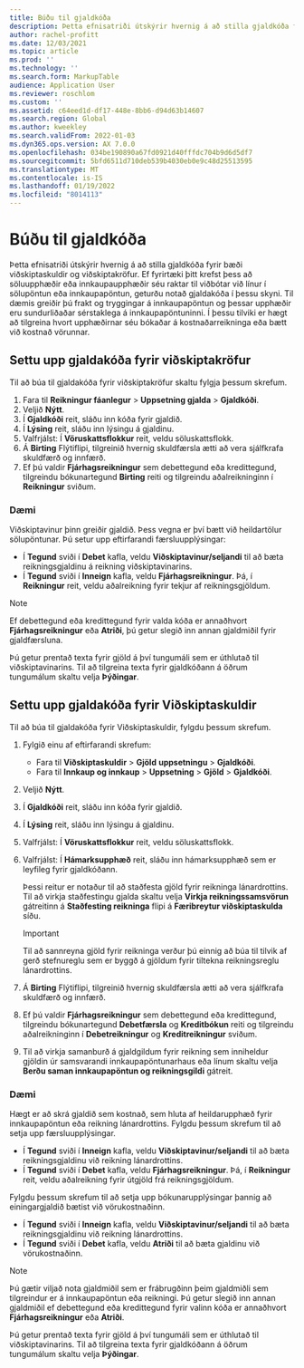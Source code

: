```yaml
---
title: Búðu til gjaldkóða
description: Þetta efnisatriði útskýrir hvernig á að stilla gjaldkóða fyrir bæði viðskiptaskuldir og viðskiptakröfur.
author: rachel-profitt
ms.date: 12/03/2021
ms.topic: article
ms.prod: ''
ms.technology: ''
ms.search.form: MarkupTable
audience: Application User
ms.reviewer: roschlom
ms.custom: ''
ms.assetid: c64eed1d-df17-448e-8bb6-d94d63b14607
ms.search.region: Global
ms.author: kweekley
ms.search.validFrom: 2022-01-03
ms.dyn365.ops.version: AX 7.0.0
ms.openlocfilehash: 034be190890a67fd0921d40fffdc704b9d6d5df7
ms.sourcegitcommit: 5bfd6511d710deb539b4030eb0e9c48d25513595
ms.translationtype: MT
ms.contentlocale: is-IS
ms.lasthandoff: 01/19/2022
ms.locfileid: "8014113"
---
```

# <a name="create-charges-codes"></a>Búðu til gjaldkóða

Þetta efnisatriði útskýrir hvernig á að stilla gjaldkóða fyrir bæði viðskiptaskuldir og viðskiptakröfur. Ef fyrirtæki þitt krefst þess að söluupphæðir eða innkaupaupphæðir séu raktar til viðbótar við línur í sölupöntun eða innkaupapöntun, geturðu notað gjaldakóða í þessu skyni. Til dæmis greiðir þú frakt og tryggingar á innkaupapöntun og þessar upphæðir eru sundurliðaðar sérstaklega á innkaupapöntuninni. Í þessu tilviki er hægt að tilgreina hvort upphæðirnar séu bókaðar á kostnaðarreikninga eða bætt við kostnað vörunnar.

## <a name="set-up-charges-codes-for-accounts-receivable"></a>Settu upp gjaldakóða fyrir viðskiptakröfur

Til að búa til gjaldakóða fyrir viðskiptakröfur skaltu fylgja þessum skrefum.

1. Fara til **Reikningur fáanlegur** &gt; **Uppsetning gjalda** &gt; **Gjaldkóði**.
2. Veljið **Nýtt**.
3. Í **Gjaldkóði** reit, sláðu inn kóða fyrir gjaldið.
3. Í **Lýsing** reit, sláðu inn lýsingu á gjaldinu.
4. Valfrjálst: Í **Vöruskattsflokkur** reit, veldu söluskattsflokk.
5. Á **Birting** Flýtiflipi, tilgreinið hvernig skuldfærsla ætti að vera sjálfkrafa skuldfærð og innfærð.
6. Ef þú valdir **Fjárhagsreikningur** sem debettegund eða kredittegund, tilgreindu bókunartegund **Birting** reiti og tilgreindu aðalreikninginn í **Reikningur** sviðum.

### <a name="example"></a>Dæmi

Viðskiptavinur þinn greiðir gjaldið. Þess vegna er því bætt við heildartölur sölupöntunar. Þú setur upp eftirfarandi færsluupplýsingar:

- Í **Tegund** sviði í **Debet** kafla, veldu **Viðskiptavinur/seljandi** til að bæta reikningsgjaldinu á reikning viðskiptavinarins.
- Í **Tegund** sviði í **Inneign** kafla, veldu **Fjárhagsreikningur**. Þá, í **Reikningur** reit, veldu aðalreikning fyrir tekjur af reikningsgjöldum.

> [!NOTE]
> Ef debettegund eða kredittegund fyrir valda kóða er annaðhvort **Fjárhagsreikningur** eða **Atriði**, þú getur slegið inn annan gjaldmiðil fyrir gjaldfærsluna.

Þú getur prentað texta fyrir gjöld á því tungumáli sem er úthlutað til viðskiptavinarins. Til að tilgreina texta fyrir gjaldkóðann á öðrum tungumálum skaltu velja **Þýðingar**.

## <a name="set-up-charges-codes-for-accounts-payable"></a>Settu upp gjaldakóða fyrir Viðskiptaskuldir

Til að búa til gjaldakóða fyrir Viðskiptaskuldir, fylgdu þessum skrefum.

1. Fylgið einu af eftirfarandi skrefum:

    - Fara til **Viðskiptaskuldir** &gt; **Gjöld** **uppsetningu** &gt; **Gjaldkóði**.
    - Fara til **Innkaup og innkaup** &gt; **Uppsetning** &gt; **Gjöld** &gt; **Gjaldkóði**.

2. Veljið **Nýtt**.
3. Í **Gjaldkóði** reit, sláðu inn kóða fyrir gjaldið.
3. Í **Lýsing** reit, sláðu inn lýsingu á gjaldinu.
4. Valfrjálst: Í **Vöruskattsflokkur** reit, veldu söluskattsflokk.
5. Valfrjálst: Í **Hámarksupphæð** reit, sláðu inn hámarksupphæð sem er leyfileg fyrir gjaldkóðann.

    Þessi reitur er notaður til að staðfesta gjöld fyrir reikninga lánardrottins. Til að virkja staðfestingu gjalda skaltu velja **Virkja reikningssamsvörun** gátreitinn á **Staðfesting reikninga** flipi á **Færibreytur viðskiptaskulda** síðu.

    > [!IMPORTANT]
    > Til að sannreyna gjöld fyrir reikninga verður þú einnig að búa til tilvik af gerð stefnureglu sem er byggð á gjöldum fyrir tiltekna reikningsreglu lánardrottins.

6. Á **Birting** Flýtiflipi, tilgreinið hvernig skuldfærsla ætti að vera sjálfkrafa skuldfærð og innfærð.
7. Ef þú valdir **Fjárhagsreikningur** sem debettegund eða kredittegund, tilgreindu bókunartegund **Debetfærsla** og **Kreditbókun** reiti og tilgreindu aðalreikninginn í **Debetreikningur** og **Kreditreikningur** sviðum.
8. Til að virkja samanburð á gjaldgildum fyrir reikning sem inniheldur gjöldin úr samsvarandi innkaupapöntunarhaus eða línum skaltu velja **Berðu saman innkaupapöntun og reikningsgildi** gátreit.

### <a name="example"></a>Dæmi

Hægt er að skrá gjaldið sem kostnað, sem hluta af heildarupphæð fyrir innkaupapöntun eða reikning lánardrottins. Fylgdu þessum skrefum til að setja upp færsluupplýsingar. 

- Í **Tegund** sviði í **Inneign** kafla, veldu **Viðskiptavinur/seljandi** til að bæta reikningsgjaldinu við reikning lánardrottins.
- Í **Tegund** sviði í **Debet** kafla, veldu **Fjárhagsreikningur**. Þá, í **Reikningur** reit, veldu aðalreikning fyrir útgjöld frá reikningsgjöldum.

Fylgdu þessum skrefum til að setja upp bókunarupplýsingar þannig að einingargjaldið bætist við vörukostnaðinn.

- Í **Tegund** sviði í **Inneign** kafla, veldu **Viðskiptavinur/seljandi** til að bæta reikningsgjaldinu við reikning lánardrottins.
- Í **Tegund** sviði í **Debet** kafla, veldu **Atriði** til að bæta gjaldinu við vörukostnaðinn.

> [!NOTE]
> Þú gætir viljað nota gjaldmiðil sem er frábrugðinn þeim gjaldmiðli sem tilgreindur er á innkaupapöntun eða reikningi. Þú getur slegið inn annan gjaldmiðil ef debettegund eða kredittegund fyrir valinn kóða er annaðhvort **Fjárhagsreikningur** eða **Atriði**.

Þú getur prentað texta fyrir gjöld á því tungumáli sem er úthlutað til viðskiptavinarins. Til að tilgreina texta fyrir gjaldkóðann á öðrum tungumálum skaltu velja **Þýðingar**.
